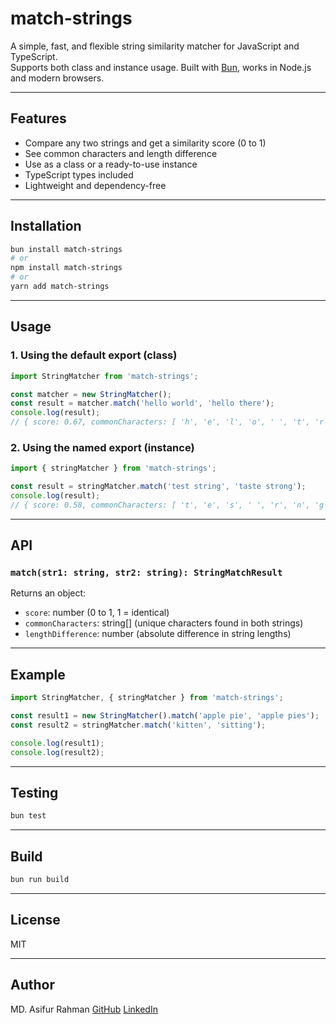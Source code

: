 # match-strings

A simple, fast, and flexible string similarity matcher for JavaScript and TypeScript.  
Supports both class and instance usage. Built with [Bun](https://bun.sh/), works in Node.js and modern browsers.

---

## Features

-   Compare any two strings and get a similarity score (0 to 1)
-   See common characters and length difference
-   Use as a class or a ready-to-use instance
-   TypeScript types included
-   Lightweight and dependency-free

---

## Installation

```bash
bun install match-strings
# or
npm install match-strings
# or
yarn add match-strings
```

---

## Usage

### 1. Using the default export (class)

```typescript
import StringMatcher from 'match-strings';

const matcher = new StringMatcher();
const result = matcher.match('hello world', 'hello there');
console.log(result);
// { score: 0.67, commonCharacters: [ 'h', 'e', 'l', 'o', ' ', 't', 'r' ], lengthDifference: 0 }
```

### 2. Using the named export (instance)

```typescript
import { stringMatcher } from 'match-strings';

const result = stringMatcher.match('test string', 'taste strong');
console.log(result);
// { score: 0.58, commonCharacters: [ 't', 'e', 's', ' ', 'r', 'n', 'g' ], lengthDifference: 0 }
```

---

## API

### `match(str1: string, str2: string): StringMatchResult`

Returns an object:

-   `score`: number (0 to 1, 1 = identical)
-   `commonCharacters`: string[] (unique characters found in both strings)
-   `lengthDifference`: number (absolute difference in string lengths)

---

## Example

```typescript
import StringMatcher, { stringMatcher } from 'match-strings';

const result1 = new StringMatcher().match('apple pie', 'apple pies');
const result2 = stringMatcher.match('kitten', 'sitting');

console.log(result1);
console.log(result2);
```

---

## Testing

```bash
bun test
```

---

## Build

```bash
bun run build
```

---

## License

MIT

---

## Author

MD. Asifur Rahman
[GitHub](https://github.com/Battosuai)
[LinkedIn](https://www.linkedin.com/in/iamjiban/)
